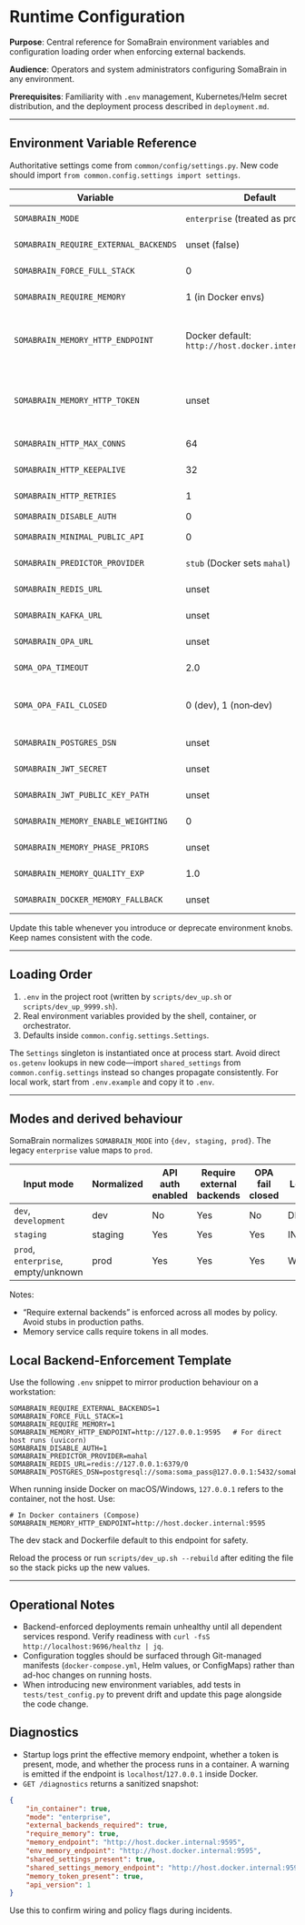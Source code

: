 # Runtime Configuration

**Purpose**: Central reference for SomaBrain environment variables and configuration loading order when enforcing external backends.

**Audience**: Operators and system administrators configuring SomaBrain in any environment.

**Prerequisites**: Familiarity with `.env` management, Kubernetes/Helm secret distribution, and the deployment process described in `deployment.md`.

---

## Environment Variable Reference

Authoritative settings come from `common/config/settings.py`. New code should import `from common.config.settings import settings`.

| Variable | Default | Purpose | Source |
| --- | --- | --- | --- |
| `SOMABRAIN_MODE` | `enterprise` (treated as prod) | Deployment mode: dev, staging, prod; `enterprise` maps to prod | shared settings |
| `SOMABRAIN_REQUIRE_EXTERNAL_BACKENDS` | unset (false) | Enforce real backends (no stubs) | shared settings |
| `SOMABRAIN_FORCE_FULL_STACK` | 0 | Also require all external services before ready | shared settings |
| `SOMABRAIN_REQUIRE_MEMORY` | 1 (in Docker envs) | Fail startup if memory HTTP is absent/unhealthy | shared settings |
| `SOMABRAIN_MEMORY_HTTP_ENDPOINT` | Docker default: `http://host.docker.internal:9595` | URL of the external memory service | shared settings → memory client |
| `SOMABRAIN_MEMORY_HTTP_TOKEN` | unset | Bearer token for memory service | shared settings → memory client |
| `SOMABRAIN_HTTP_MAX_CONNS` | 64 | Max HTTP connections to backends | shared settings |
| `SOMABRAIN_HTTP_KEEPALIVE` | 32 | Keepalive connections | shared settings |
| `SOMABRAIN_HTTP_RETRIES` | 1 | Backend HTTP retry attempts | shared settings |
| `SOMABRAIN_DISABLE_AUTH` | 0 | Bypass API auth (dev only) | app |
| `SOMABRAIN_MINIMAL_PUBLIC_API` | 0 | Expose a reduced surface (experiments) | app |
| `SOMABRAIN_PREDICTOR_PROVIDER` | `stub` (Docker sets `mahal`) | Predictor backend selection | shared settings |
| `SOMABRAIN_REDIS_URL` | unset | Redis URL (e.g. `redis://somabrain_redis:6379/0`) | shared settings |
| `SOMABRAIN_KAFKA_URL` | unset | Kafka bootstrap (e.g. `kafka://somabrain_kafka:9092`) | shared settings |
| `SOMABRAIN_OPA_URL` | unset | OPA base URL | shared settings |
| `SOMA_OPA_TIMEOUT` | 2.0 | OPA request timeout (seconds) | shared settings |
| `SOMA_OPA_FAIL_CLOSED` | 0 (dev), 1 (non‑dev) | Treat OPA failures as deny | shared settings (mode-derived) |
| `SOMABRAIN_POSTGRES_DSN` | unset | Postgres DSN | shared settings |
| `SOMABRAIN_JWT_SECRET` | unset | API JWT HMAC secret | shared settings |
| `SOMABRAIN_JWT_PUBLIC_KEY_PATH` | unset | API JWT public key path | shared settings |
| `SOMABRAIN_MEMORY_ENABLE_WEIGHTING` | 0 | Enable memory weighting heuristics | shared settings |
| `SOMABRAIN_MEMORY_PHASE_PRIORS` | unset | Phase weights for memory | shared settings |
| `SOMABRAIN_MEMORY_QUALITY_EXP` | 1.0 | Memory quality exponent | shared settings |
| `SOMABRAIN_DOCKER_MEMORY_FALLBACK` | unset | In-container fallback endpoint if main env is unset | shared settings |

Update this table whenever you introduce or deprecate environment knobs. Keep names consistent with the code.

---

## Loading Order

1. `.env` in the project root (written by `scripts/dev_up.sh` or `scripts/dev_up_9999.sh`).
2. Real environment variables provided by the shell, container, or orchestrator.
3. Defaults inside `common.config.settings.Settings`.

The `Settings` singleton is instantiated once at process start. Avoid direct `os.getenv` lookups in new code—import `shared_settings` from `common.config.settings` instead so changes propagate consistently. For local work, start from `.env.example` and copy it to `.env`.

---

## Modes and derived behaviour

SomaBrain normalizes `SOMABRAIN_MODE` into `{dev, staging, prod}`. The legacy `enterprise` value maps to `prod`.

| Input mode | Normalized | API auth enabled | Require external backends | OPA fail closed | Log level |
| --- | --- | --- | --- | --- | --- |
| `dev`, `development` | dev | No | Yes | No | DEBUG |
| `staging` | staging | Yes | Yes | Yes | INFO |
| `prod`, `enterprise`, empty/unknown | prod | Yes | Yes | Yes | WARNING |

Notes:
- “Require external backends” is enforced across all modes by policy. Avoid stubs in production paths.
- Memory service calls require tokens in all modes.

## Local Backend-Enforcement Template

Use the following `.env` snippet to mirror production behaviour on a workstation:

```env
SOMABRAIN_REQUIRE_EXTERNAL_BACKENDS=1
SOMABRAIN_FORCE_FULL_STACK=1
SOMABRAIN_REQUIRE_MEMORY=1
SOMABRAIN_MEMORY_HTTP_ENDPOINT=http://127.0.0.1:9595   # For direct host runs (uvicorn)
SOMABRAIN_DISABLE_AUTH=1
SOMABRAIN_PREDICTOR_PROVIDER=mahal
SOMABRAIN_REDIS_URL=redis://127.0.0.1:6379/0
SOMABRAIN_POSTGRES_DSN=postgresql://soma:soma_pass@127.0.0.1:5432/somabrain
```

When running inside Docker on macOS/Windows, `127.0.0.1` refers to the container, not the host.
Use:

```env
# In Docker containers (Compose)
SOMABRAIN_MEMORY_HTTP_ENDPOINT=http://host.docker.internal:9595
```

The dev stack and Dockerfile default to this endpoint for safety.

Reload the process or run `scripts/dev_up.sh --rebuild` after editing the file so the stack picks up the new values.

---

## Operational Notes

- Backend-enforced deployments remain unhealthy until all dependent services respond. Verify readiness with `curl -fsS http://localhost:9696/healthz | jq`.
- Configuration toggles should be surfaced through Git-managed manifests (`docker-compose.yml`, Helm values, or ConfigMaps) rather than ad-hoc changes on running hosts.
- When introducing new environment variables, add tests in `tests/test_config.py` to prevent drift and update this page alongside the code change.

## Diagnostics

- Startup logs print the effective memory endpoint, whether a token is present, mode, and whether the process runs in a container. A warning is emitted if the endpoint is `localhost`/`127.0.0.1` inside Docker.
- `GET /diagnostics` returns a sanitized snapshot:

```json
{
	"in_container": true,
	"mode": "enterprise",
	"external_backends_required": true,
	"require_memory": true,
	"memory_endpoint": "http://host.docker.internal:9595",
	"env_memory_endpoint": "http://host.docker.internal:9595",
	"shared_settings_present": true,
	"shared_settings_memory_endpoint": "http://host.docker.internal:9595",
	"memory_token_present": true,
	"api_version": 1
}
```

Use this to confirm wiring and policy flags during incidents.
